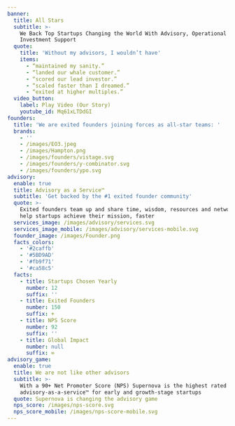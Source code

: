 ```yaml
---
banner:
  title: All Stars
  subtitle: >-
    We Back Top Startups Changing the World With Advisory, Operational and
    Investment Support
  quote:
    title: 'Without my advisors, I wouldn’t have'
    items:
      - “maintained my sanity.”
      - “landed our whale customer.”
      - “scored our lead investor.”
      - “scaled faster than I dreamed.”
      - “exited at higher multiples.”
  video_button:
    label: Play Video (Our Story)
    youtube_id: Mq61xLTDdGI
founders:
  title: 'We are exited founders joining forces as all-star teams: '
  brands:
    - ''
    - /images/EO3.jpeg
    - /images/Hampton.png
    - /images/founders/vistage.svg
    - /images/founders/y-combinator.svg
    - /images/founders/ypo.svg
advisory:
  enable: true
  title: Advisory as a Service™
  subtitle: 'Get backed by the #1 exited founder community'
  quote: >-
    Exited founders team up and share time, wisdom, resources and networks to
    help startups achieve their mission, faster 
  services_image: /images/advisory/services.svg
  services_image_mobile: /images/advisory/services-mobile.svg
  founder_image: /images/Founder.png
  facts_colors:
    - '#2caffb'
    - '#5BD9AD'
    - '#fb9f71'
    - '#ca58c5'
  facts:
    - title: Startups Chosen Yearly
      number: 12
      suffix: ''
    - title: Exited Founders
      number: 150
      suffix: +
    - title: NPS Score
      number: 92
      suffix: ''
    - title: Global Impact
      number: null
      suffix: ∞
advisory_game:
  enable: true
  title: We are not like other advisors
  subtitle: >-
    With a 90+ Net Promoter Score (NPS) Supernova is the highest rated
    advisory-as-a-service™ for early and growth-stage startups
  quote: Supernova is changing the advisory game
  nps_score: /images/nps-score.svg
  nps_score_mobile: /images/nps-score-mobile.svg
---
```


